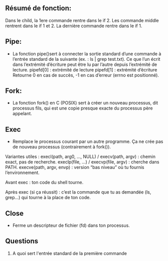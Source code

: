 ## Résumé de fonction:
Dans le child, la 1ere commande rentre dans le if 2.
Les commande middle rentrent dans le if 1 et 2.
La dernière commande rentre dans le if 1. 
## Pipe: 
- La fonction pipe()sert à connecter la sortie standard d’une commande à l’entrée standard de la suivante (ex. : ls | grep test.txt).
Ce que l’un écrit dans l’extrémité d’écriture peut être lu par l’autre depuis l’extrémité de lecture.
pipefd[0] : extrémité de lecture
pipefd[1] : extrémité d’écriture
Retourne 0 en cas de succès, -1 en cas d’erreur (errno est positionné).

## Fork:
- La fonction fork() en C (POSIX) sert à créer un nouveau processus, dit processus fils, qui est une copie presque exacte du processus père appelant.

## Exec
- Remplace le processus courant par un autre programme. Ça ne crée pas de nouveau processus (contrairement à fork()).

Variantes utiles :
execl(path, arg0, …, NULL) / execv(path, argv) : chemin exact, pas de recherche.
execlp(file, …) / execvp(file, argv) : cherche dans PATH.
execve(path, argv, envp) : version “bas niveau” où tu fournis l’environnement.

Avant exec : ton code du shell tourne.

Après exec (si ça réussit) : c’est la commande que tu as demandée (ls, grep…) qui tourne à la place de ton code.

## Close
- Ferme un descripteur de fichier (fd) dans ton processus.

## Questions
1) A quoi sert l'entrée standard de la première commande